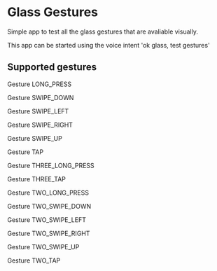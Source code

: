 
Glass Gestures
=============

Simple app to test all the glass gestures that are avaliable visually. 

This app can be started using the voice intent 'ok glass, test gestures'

Supported gestures
------
  Gesture LONG_PRESS

  Gesture SWIPE_DOWN

  Gesture SWIPE_LEFT

  Gesture SWIPE_RIGHT

  Gesture SWIPE_UP

  Gesture TAP

  Gesture THREE_LONG_PRESS

  Gesture THREE_TAP

  Gesture TWO_LONG_PRESS

  Gesture TWO_SWIPE_DOWN

  Gesture TWO_SWIPE_LEFT

  Gesture TWO_SWIPE_RIGHT

  Gesture TWO_SWIPE_UP

  Gesture TWO_TAP
